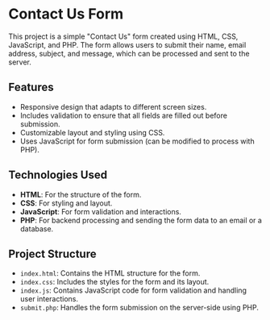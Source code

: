 # Contact Us Form

This project is a simple "Contact Us" form created using HTML, CSS, JavaScript, and PHP. The form allows users to submit their name, email address, subject, and message, which can be processed and sent to the server.

## Features

- Responsive design that adapts to different screen sizes.
- Includes validation to ensure that all fields are filled out before submission.
- Customizable layout and styling using CSS.
- Uses JavaScript for form submission (can be modified to process with PHP).

## Technologies Used

- **HTML**: For the structure of the form.
- **CSS**: For styling and layout.
- **JavaScript**: For form validation and interactions.
- **PHP**: For backend processing and sending the form data to an email or a database.

## Project Structure

- `index.html`: Contains the HTML structure for the form.
- `index.css`: Includes the styles for the form and its layout.
- `index.js`: Contains JavaScript code for form validation and handling user interactions.
- `submit.php`: Handles the form submission on the server-side using PHP.


